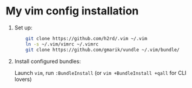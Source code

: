 My vim config installation
====


1. Set up:

    ```bash
        git clone https://github.com/h2rd/.vim ~/.vim
        ln -s ~/.vim/vimrc ~/.vimrc
        git clone https://github.com/gmarik/vundle ~/.vim/bundle/
    ```

2. Install configured bundles:

    Launch `vim`, run `:BundleInstall` 
    (or `vim +BundleInstall +qall` for CLI lovers)
